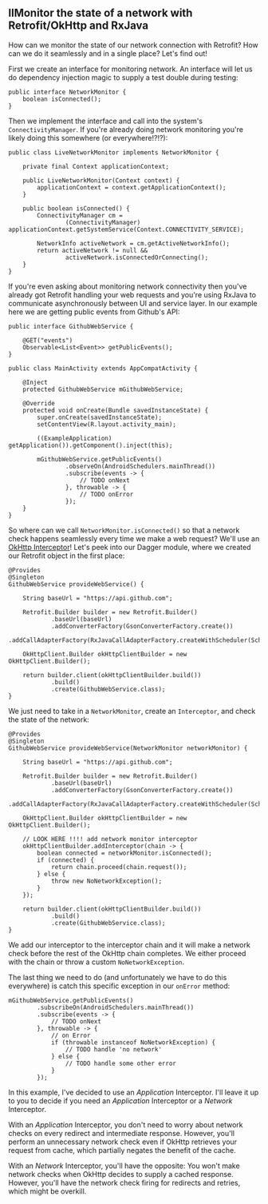 llMonitor the state of a network with Retrofit/OkHttp and RxJava
---


How can we monitor the state of our network connection with Retrofit? How can we do it seamlessly and in a single place? Let's find out!

First we create an interface for monitoring network. An interface will let us do dependency injection magic to supply a test double during testing:


```
public interface NetworkMonitor {
    boolean isConnected();
}
```

Then we implement the interface and call into the system's `ConnectivityManager`. If you're already doing network monitoring you're likely doing this somewhere (or everywhere!?!?):

```
public class LiveNetworkMonitor implements NetworkMonitor {

    private final Context applicationContext;

    public LiveNetworkMonitor(Context context) {
        applicationContext = context.getApplicationContext();
    }

    public boolean isConnected() {
        ConnectivityManager cm =
                (ConnectivityManager) applicationContext.getSystemService(Context.CONNECTIVITY_SERVICE);

        NetworkInfo activeNetwork = cm.getActiveNetworkInfo();
        return activeNetwork != null &&
                activeNetwork.isConnectedOrConnecting();
    }
}
```

If you're even asking about monitoring network connectivity then you've already got Retrofit handling your web requests and you're using RxJava to communicate asynchronously between UI and service layer. In our example here we are getting public events from Github's API:

```
public interface GithubWebService {

    @GET("events")
    Observable<List<Event>> getPublicEvents();
}
```

```
public class MainActivity extends AppCompatActivity {

    @Inject
    protected GithubWebService mGithubWebService;

    @Override
    protected void onCreate(Bundle savedInstanceState) {
        super.onCreate(savedInstanceState);
        setContentView(R.layout.activity_main);

        ((ExampleApplication) getApplication()).getComponent().inject(this);

        mGithubWebService.getPublicEvents()
                .observeOn(AndroidSchedulers.mainThread())
                .subscribe(events -> {
                    // TODO onNext
                }, throwable -> {
                    // TODO onError
                });
    }
}
```

So where can we call `NetworkMonitor.isConnected()` so that a network check happens seamlessly every time we make a web request? We'll use an [OkHttp Interceptor](https://github.com/square/okhttp/wiki/Interceptors)! Let's peek into our Dagger module, where we created our Retrofit object in the first place:

```
@Provides
@Singleton
GithubWebService provideWebService() {

    String baseUrl = "https://api.github.com";

    Retrofit.Builder builder = new Retrofit.Builder()
            .baseUrl(baseUrl)
            .addConverterFactory(GsonConverterFactory.create())
            .addCallAdapterFactory(RxJavaCallAdapterFactory.createWithScheduler(Schedulers.io()));

    OkHttpClient.Builder okHttpClientBuilder = new OkHttpClient.Builder();

    return builder.client(okHttpClientBuilder.build())
            .build()
            .create(GithubWebService.class);
}
```

We just need to take in a `NetworkMonitor`, create an `Interceptor`, and check the state of the network:

```
@Provides
@Singleton
GithubWebService provideWebService(NetworkMonitor networkMonitor) {

    String baseUrl = "https://api.github.com";

    Retrofit.Builder builder = new Retrofit.Builder()
            .baseUrl(baseUrl)
            .addConverterFactory(GsonConverterFactory.create())
            .addCallAdapterFactory(RxJavaCallAdapterFactory.createWithScheduler(Schedulers.io()));

    OkHttpClient.Builder okHttpClientBuilder = new OkHttpClient.Builder();

    // LOOK HERE !!!! add network monitor interceptor
    okHttpClientBuilder.addInterceptor(chain -> {
        boolean connected = networkMonitor.isConnected();
        if (connected) {
            return chain.proceed(chain.request());
        } else {
            throw new NoNetworkException();
        }
    });

    return builder.client(okHttpClientBuilder.build())
            .build()
            .create(GithubWebService.class);
}
```

We add our interceptor to the interceptor chain and it will make a network check before the rest of the OkHttp chain completes. We either proceed with the chain or throw a custom `NoNetworkException`. 

The last thing we need to do (and unfortunately we have to do this everywhere) is catch this specific exception in our `onError` method:

```
mGithubWebService.getPublicEvents()
        .subscribeOn(AndroidSchedulers.mainThread())
        .subscribe(events -> {
            // TODO onNext
        }, throwable -> {
            // on Error
            if (throwable instanceof NoNetworkException) {
                // TODO handle 'no network'
            } else {
            	// TODO handle some other error
            }
        });
```


In this example, I've decided to use an *Application* Interceptor. I'll leave it up to you to decide if you need an *Application* Interceptor or a *Network* Interceptor. 

With an *Application* Interceptor, you don't need to worry about network checks on every redirect and intermediate response. However, you'll perform an unnecessary network check even if OkHttp retrieves your request from cache, which partially negates the benefit of the cache.

With an *Network* Interceptor, you'll have the opposite: You won't make network checks when OkHttp decides to supply a cached response. However, you'll have the network check firing for redirects and retries, which might be overkill.